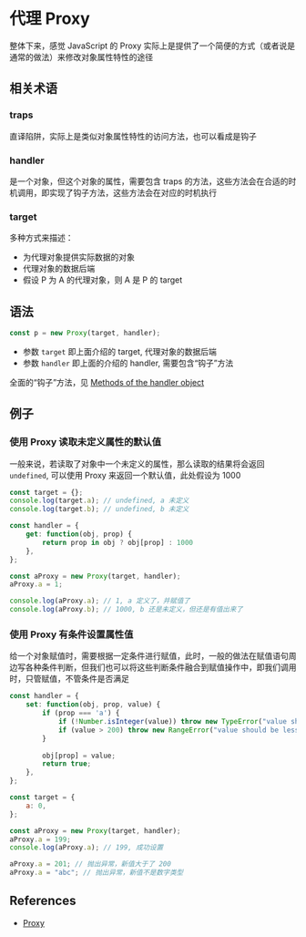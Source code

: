 # 代理 Proxy

整体下来，感觉 JavaScript 的 Proxy 实际上是提供了一个简便的方式（或者说是通常的做法）来修改对象属性特性的途径

## 相关术语

### traps

直译陷阱，实际上是类似对象属性特性的访问方法，也可以看成是钩子

### handler

是一个对象，但这个对象的属性，需要包含 traps 的方法，这些方法会在合适的时机调用，即实现了钩子方法，这些方法会在对应的时机执行

### target

多种方式来描述：

- 为代理对象提供实际数据的对象
- 代理对象的数据后端
- 假设 P 为 A 的代理对象，则 A 是 P 的 target

## 语法

```js
const p = new Proxy(target, handler);
```

- 参数 `target` 即上面介绍的 target, 代理对象的数据后端
- 参数 `handler` 即上面的介绍的 handler, 需要包含“钩子”方法

全面的“钩子”方法，见 [Methods of the handler object](https://developer.mozilla.org/en-US/docs/Web/JavaScript/Reference/Global_Objects/Proxy)

## 例子

### 使用 Proxy 读取未定义属性的默认值

一般来说，若读取了对象中一个未定义的属性，那么读取的结果将会返回 `undefined`, 可以使用 Proxy 来返回一个默认值，此处假设为 1000

```js
const target = {};
console.log(target.a); // undefined, a 未定义
console.log(target.b); // undefined, b 未定义

const handler = {
	get: function(obj, prop) {
		return prop in obj ? obj[prop] : 1000
	},
};

const aProxy = new Proxy(target, handler);
aProxy.a = 1;

console.log(aProxy.a); // 1, a 定义了，并赋值了
console.log(aProxy.b); // 1000, b 还是未定义，但还是有值出来了
```

### 使用 Proxy 有条件设置属性值

给一个对象赋值时，需要根据一定条件进行赋值，此时，一般的做法在赋值语句周边写各种条件判断，但我们也可以将这些判断条件融合到赋值操作中，即我们调用时，只管赋值，不管条件是否满足

```js
const handler = {
	set: function(obj, prop, value) {
		if (prop === 'a') {
			if (!Number.isInteger(value)) throw new TypeError("value should be a Number type");
			if (value > 200) throw new RangeError("value should be less than 200");
		}
		
		obj[prop] = value;
		return true;
	},
};

const target = {
	a: 0,
};

const aProxy = new Proxy(target, handler);
aProxy.a = 199;
console.log(aProxy.a); // 199, 成功设置

aProxy.a = 201; // 抛出异常，新值大于了 200
aProxy.a = "abc"; // 抛出异常，新值不是数字类型
```

## References

- [Proxy](https://developer.mozilla.org/en-US/docs/Web/JavaScript/Reference/Global_Objects/Proxy)

